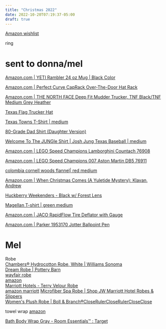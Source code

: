 ```yaml
---
title: "Christmas 2022"
date: 2022-10-20T07:19:37-05:00
draft: true
---
```


[Amazon wishlist](https://www.amazon.com/hz/wishlist/ls/1FSN6DCLSY1S4?ref_=wl_share)

ring

# sent to donna/mel
[Amazon.com | YETI Rambler 24 oz Mug | Black Color](https://www.amazon.com/dp/B0B7NYPSVB)

[Amazon.com | Perfect Curve CapRack Over-The-Door Hat Rack](https://www.amazon.com/dp/B001DTA6MY/)

[Amazon.com | THE NORTH FACE Deep Fit Mudder Trucker, TNF Black/TNF Medium Grey Heather](https://www.amazon.com/dp/B09KP2BJQY/)

[Texas Flag Trucker Hat](https://tumbleweedtexstyles.com/collections/hats/products/texas-flag-trucker-hat)  

[Texas Towns T-Shirt | medium](https://tumbleweedtexstyles.com/collections/all/products/texas-towns-t-shirt-1)

[80-Grade Dad Shirt (Daughter Version)](https://rotowear.com/collections/baseball/products/80-grade-dad-shirt-daughter-version?variant=39315405602839)

[Welcome To The JUNGle Shirt | Josh Jung Texas Baseball | medium](https://rotowear.com/products/welcome-to-the-jungle-shirt?_pos=1&_sid=dd7a0b4dc&_ss=r&variant=40301939720215)

[Amazon.com | LEGO Speed Champions Lamborghini Countach 76908](https://www.amazon.com/LEGO-Champions-Lamborghini-Collectible-Minifigure/dp/B09JKY1FPX/)

[Amazon.com | LEGO Speed Champions 007 Aston Martin DB5 76911](https://a.co/d/d9LZMuh)

[colombia cornell woods flannel| red medium](https://www.academy.com/p/columbia-sportswear-mens-cornell-woods%E2%84%A2-flannel-long-sleeve-shirt?sku=red-black-01-medium)

[Amazon.com | When Christmas Comes (A Yuletide Mystery): Klavan, Andrew](https://www.amazon.com/dp/1613162405/)

[Huckberry Weekenders - Black w/ Forest Lens](https://huckberry.com/store/huckberry/category/p/67155-weekenders)

[Magellan T-shirt | green medium](https://www.academy.com/p/magellan-outdoors-mens-catch-release-crew-short-sleeve-t-shirt?sku=green-light-charcoal-medium)

[Amazon.com | JACO RapidFlow Tire Deflator with Gauge](https://www.amazon.com/dp/B07W1NMMYS/)

[Amazon.com | Parker 1953170 Jotter Ballpoint Pen](https://www.amazon.com/dp/B01DJBH2S4/)

# Mel

Robe  
[Chambers® Hydrocotton Robe, White | Williams Sonoma](https://www.williams-sonoma.com/products/hydrocotton-bath-robe-white/?group=1&sku=6237036&pkey=cbath-robes)  
[Dream Robe | Pottery Barn](https://www.potterybarn.com/products/dream-robe/?pkey=crobes)  
[wayfair robe](https://www.wayfair.com/bed-bath/pdp/charlton-home-othello-womens-and-mens-spa-kimono-100-cotton-terry-cloth-mid-calf-bathrobe-with-pockets-w001613065.html)  
[amazon](https://www.amazon.com/Luxury-Cotton-Collar-Slippers-Combed/dp/B07ZQJQZHB)  
[Marriott Hotels - Terry Velour Robe](https://www.shopmarriott.com/product.aspx?terry-velour-robe)  
[amazon marriott](https://www.amazon.com/gp/product/B00HWFG1SQ/)
[Microfiber Spa Robe | Shop JW Marriott Hotel Robes & Slippers](https://www.curatedbyjw.com/product.aspx?microfiber-spa-robe)  
[Women's Plush Robe | Boll & Branch®CloseRulerCloseRulerCloseClose](https://www.bollandbranch.com/products/womens-plush-robe?color=White%2FWhite)  

towel wrap
[amazon](https://www.amazon.com/TowelSelections-Womens-Shower-Terry-Pink-White/dp/B06XBPVPW5)

[Bath Body Wrap Gray - Room Essentials™ : Target](https://www.target.com/p/bath-body-wrap-gray-room-essentials-8482-/A-79137638)